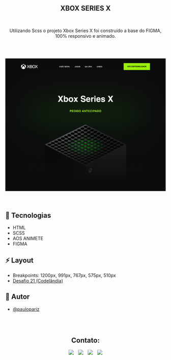 <h2 align="center"> XBOX SERIES X </h2>

<br>

<p align="center">Utilizando Scss o projeto Xbox Series X foi construído a base do FIGMA, 100% responsivo e animado.</p>

<br><br>

![App Screenshot](assets/.github/preview.png)

<br>

## 🚀 Tecnologias
- HTML
- SCSS
- AOS ANIMETE
- FIGMA



## ⚡️ Layout
- Breakpoints: 1200px, 991px, 767px, 575px, 510px
- <a href="https://www.figma.com/file/Yb9IBH56g7T1hdIyZ3BMNO/Desafios---Codel%C3%A2ndia?node-id=64381%3A758&t=KF1bNwKFudk3lQ5O-0">Desafio 21 (Codelândia)</a>




## 🧠 Autor

- [@paulopariz](https://www.github.com/paulopariz)

<br><br>

<h2 align="center">Contato:</h2>
<div align="center">

 <a href= "https://api.whatsapp.com/send?phone=5544999575376"><img src="https://img.icons8.com/material-outlined/24/7950F2/whatsapp--v1.png"/></a> <a href="https://www.instagram.com/parizpaulo_/" style="margin-left:10px"><img src="https://img.icons8.com/material-outlined/24/7950F2/instagram-new--v1.png"/></a> <a href="paulopariz01@gmail.com" style="margin-left:10px"><img src="https://img.icons8.com/material-rounded/24/7950F2/filled-message.png"/></a> <a href="https://www.linkedin.com/in/paulopariz/" style="margin-left:10px"><img src="https://img.icons8.com/material-sharp/24/7950F2/linkedin--v1.png"/></a>

 </div>


